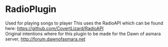 # RadioPlugin
Used for playing songs to player
This uses the RadioAPI which can be found here: <a>https://github.com/CovertLizard/RadioAPI</a>
<bg></br>
Original intentions where for this plugin to be made for the Dawn of asmara server, <a>http://forum.dawnofasmara.net</a>